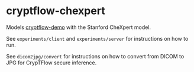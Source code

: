 # cryptflow-chexpert

Models [cryptflow-demo](https://github.com/bhatuzdaname/cryptflow-demo) with the Stanford CheXpert model.

See `experiments/client` and `experiments/server` for instructions on how to run.

See `dicom2jpg/convert` for instructions on how to convert from DICOM to JPG for CrypTFlow secure inference.
